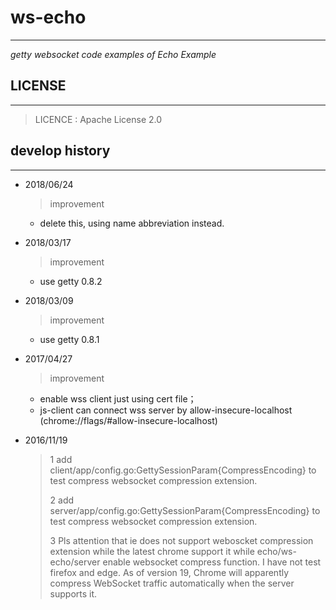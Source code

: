 # ws-echo #
---
*getty websocket code examples of Echo Example*

## LICENSE ##
---

> LICENCE    : Apache License 2.0

## develop history ##
---

- 2018/06/24
    > improvement
	* delete this, using name abbreviation instead.

- 2018/03/17
    > improvement
    * use getty 0.8.2

- 2018/03/09
    > improvement
    * use getty 0.8.1

- 2017/04/27
    > improvement
    * enable wss client just using cert file；
    * js-client can connect wss server by allow-insecure-localhost (chrome://flags/#allow-insecure-localhost)

- 2016/11/19
    > 1 add client/app/config.go:GettySessionParam{CompressEncoding} to test compress websocket compression extension.
    >
    > 2 add server/app/config.go:GettySessionParam{CompressEncoding} to test compress websocket compression extension.
	>
	> 3 Pls attention that ie does not support weboscket compression extension while the latest chrome support it while echo/ws-echo/server enable websocket compress function. I have not test firefox and edge.
	>   As of version 19, Chrome will apparently compress WebSocket traffic automatically when the server supports it.
